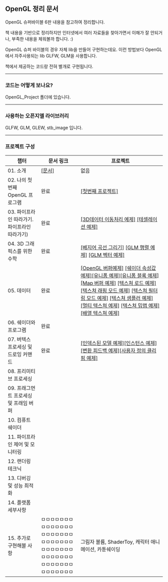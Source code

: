 ## OpenGL 정리 문서



OpenGL 슈퍼바이블 6판 내용을 참고하여 정리합니다.

책 내용을 기반으로 정리하지만 인터넷에서 여러 자료들을 찾아가면서 이해가 잘 안되거나, 부족한 내용을 체워볼까 합니다. :)

OpenGL 슈퍼 바이블의 경우 자체 lib을 만들어 구현하는데요. 이런 방법보다 OpenGL에서 자주사용되는 lib GLFW, GLM을 사용합니다.

책에서 제공하는 코드랑 전혀 별개로 구현됩니다.  

---------------------
### 코드는 어떻게 보나요?
OpenGL_Project 폴더에 있습니다.

-----------------------
### 사용하는 오픈지엘 라이브러리

GLFW, GLM, GLEW, stb_image 입니다.

-----------------------
### 프로젝트 구성
| 챕터 | 문서 링크 | 프로젝트 |
|----------------------------|------------------------------------------------------------------------------------------------------------------------------------------------------------------------------------------------------------------------------------------------------------------------------------------------------------------------------------------------------------------------------------------------------------------------------------------------------------------------------------------------------------------------|-|
| 01. 소개 | [[문서]](https://github.com/rlatkddn212/opengl_super_bible/tree/master/01.%20소개/README.md)                                 | 없음 |
| 02. 나의 첫 번째 OpenGL 프로그램 | 완료                                | [[첫번째 프로젝트]](https://github.com/rlatkddn212/opengl_super_bible/tree/master/OpenGL_Project/C02_FirstProgram) |
| 03. 파이프라인 따라가기. 파이프라인 따라가기) | 완료                                | [[3D데이터 이동처리 예제]](https://github.com/rlatkddn212/opengl_super_bible/tree/master/OpenGL_Project/C03_DataTransfer) [[테셀레이션 예제]](https://github.com/rlatkddn212/opengl_super_bible/tree/master/OpenGL_Project/C03_Tessellation) |
| 04. 3D 그래픽스를 위한 수학 | 완료 | [[베지어 곡선 그리기]](https://github.com/rlatkddn212/opengl_super_bible/tree/master/OpenGL_Project/C04_Line) [[GLM 행렬 예제]](https://github.com/rlatkddn212/opengl_super_bible/tree/master/OpenGL_Project/C04_Matrix) [[GLM 벡터 예제]](https://github.com/rlatkddn212/opengl_super_bible/tree/master/OpenGL_Project/C04_Vector) |
| 05. 데이터 | 완료                                |[[OpenGL 버퍼예제]](https://github.com/rlatkddn212/opengl_super_bible/tree/master/OpenGL_Project/C05_Buffer) [[쉐이더 속성값 예제]](https://github.com/rlatkddn212/opengl_super_bible/tree/master/OpenGL_Project/C05_Attrib)[[유니폼 예제]](https://github.com/rlatkddn212/opengl_super_bible/tree/master/OpenGL_Project/C05_Uniform)[[유니폼 블록 예제]](https://github.com/rlatkddn212/opengl_super_bible/tree/master/OpenGL_Project/C05_UniformBlock)[[Map 버퍼 예제]](https://github.com/rlatkddn212/opengl_super_bible/tree/master/OpenGL_Project/C05_MapBuffer) [[텍스쳐 로드 예제]](https://github.com/rlatkddn212/opengl_super_bible/tree/master/OpenGL_Project/C05_TextureLoading) [[텍스쳐 래핑 모드 예제]](https://github.com/rlatkddn212/opengl_super_bible/tree/master/OpenGL_Project/C05_TextureWrapping)  [[텍스쳐 필터링 모드 예제]](https://github.com/rlatkddn212/opengl_super_bible/tree/master/OpenGL_Project/C05_TextureFiltering)  [[텍스쳐 샘플러 예제]](https://github.com/rlatkddn212/opengl_super_bible/tree/master/OpenGL_Project/C05_TextureSampling)  [[멀티 텍스쳐 예제]](https://github.com/rlatkddn212/opengl_super_bible/tree/master/OpenGL_Project/C05_MultiTexture)  [[텍스쳐 밉맵 예제]](https://github.com/rlatkddn212/opengl_super_bible/tree/master/OpenGL_Project/C05_TextureMipmap) [[배열 텍스쳐 예제]](https://github.com/rlatkddn212/opengl_super_bible/tree/master/OpenGL_Project/C05_ArrayTexture) |
| 06. 쉐이더와 프로그램 | 완료 |  |
| 07. 버텍스 프로세싱 및 드로잉 커맨드 | 완료 |  [[인덱스된 모델 예제]](https://github.com/rlatkddn212/opengl_super_bible/tree/master/OpenGL_Project/C07_DrawIndexedModel)[[인스턴스 예제]](https://github.com/rlatkddn212/opengl_super_bible/tree/master/OpenGL_Project/C07_InstancedModel)[[변환 피드백 예제]](https://github.com/rlatkddn212/opengl_super_bible/tree/master/OpenGL_Project/C07_TransformFeedBack)[[사용자 정의 클리핑 예제]](https://github.com/rlatkddn212/opengl_super_bible/tree/master/OpenGL_Project/C07_ClipDistance)|
| 08. 프리미티브 프로세싱 |  |  |
| 09. 프래그먼트 프로세싱 및 프래임 버퍼 |  |  |
| 10. 컴퓨트 쉐이더 |  |  |
| 11. 파이프라인 제어 및 모니터링 |  |  |
| 12. 랜더링 테크닉 |  |  |
| 13. 디버깅 및 성능 최적화 |  |  |
| 14. 플랫폼 세부사항 |  |  |
|15. 추가로 구현해볼 사항 | ㅁㅁㅁㅁㅁㅁㅁㅁㅁㅁㅁㅁㅁㅁㅁㅁㅁㅁㅁㅁㅁㅁㅁㅁㅁㅁㅁㅁㅁㅁㅁㅁㅁㅁㅁㅁㅁㅁㅁㅁㅁㅁㅁㅁㅁㅁㅁㅁㅁㅁㅁㅁㅁㅁㅁㅁ | 그림자 볼륨, ShaderToy, 캐릭터 애니메이션, 카툰쉐이딩  |
